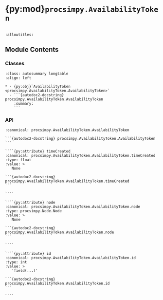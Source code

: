 # {py:mod}`procsimpy.AvailabilityToken`

```{py:module} procsimpy.AvailabilityToken
```

```{autodoc2-docstring} procsimpy.AvailabilityToken
:allowtitles:
```

## Module Contents

### Classes

````{list-table}
:class: autosummary longtable
:align: left

* - {py:obj}`AvailabilityToken <procsimpy.AvailabilityToken.AvailabilityToken>`
  - ```{autodoc2-docstring} procsimpy.AvailabilityToken.AvailabilityToken
    :summary:
    ```
````

### API

`````{py:class} AvailabilityToken
:canonical: procsimpy.AvailabilityToken.AvailabilityToken

```{autodoc2-docstring} procsimpy.AvailabilityToken.AvailabilityToken
```

````{py:attribute} timeCreated
:canonical: procsimpy.AvailabilityToken.AvailabilityToken.timeCreated
:type: float
:value: >
   None

```{autodoc2-docstring} procsimpy.AvailabilityToken.AvailabilityToken.timeCreated
```

````

````{py:attribute} node
:canonical: procsimpy.AvailabilityToken.AvailabilityToken.node
:type: procsimpy.Node.Node
:value: >
   None

```{autodoc2-docstring} procsimpy.AvailabilityToken.AvailabilityToken.node
```

````

````{py:attribute} id
:canonical: procsimpy.AvailabilityToken.AvailabilityToken.id
:type: int
:value: >
   'field(...)'

```{autodoc2-docstring} procsimpy.AvailabilityToken.AvailabilityToken.id
```

````

`````
